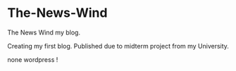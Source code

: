 # The-News-Wind
The News Wind my blog.

Creating my first blog.
Published due to midterm project from my University.

none wordpress !
